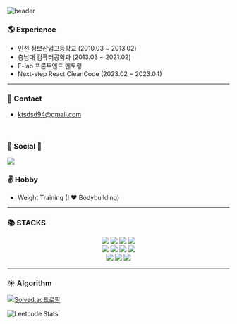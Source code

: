 ![header](https://capsule-render.vercel.app/api?type=soft&color=auto&height=80&section=header&text=JunYoung&fontSize=50)


### :earth_americas: Experience
- 인천 정보산업고등학교 (2010.03 ~ 2013.02)
- 충남대 컴퓨터공학과 (2013.03 ~ 2021.02)
- F-lab 프론트엔드 멘토링
- Next-step React CleanCode (2023.02 ~ 2023.04)

***
### :e-mail: Contact
- ktsdsd94@gmail.com
<br>

<h3><b>💌 Social 💌 </b></h3>
<a href="https://www.instagram.com/diary_raven"><img src="https://img.shields.io/badge/Instagram-%23E4405F.svg?style=for-the-badge&logo=Instagram&logoColor=white&link=https://www.instagram.com/raven9_"/></a>


### :v: Hobby
- Weight Training (I ❤️ Bodybuilding)

* * *

<h3>📚 STACKS</h3>
<div align=center>
<img src="https://img.shields.io/badge/JavaScript-F7DF1E?style=for-the-badge&logo=JavaScript&logoColor=white">
<img src="https://img.shields.io/badge/TypeScript-3178C6?style=for-the-badge&logo=TypeScript&logoColor=white">
<img src="https://img.shields.io/badge/React-61DAFB?style=for-the-badge&logo=React&logoColor=white">
<img src="https://img.shields.io/badge/Next.js-000000?style=for-the-badge&logo=Next.js&logoColor=white">
<br>

<img src="https://img.shields.io/badge/node.js-339933?style=for-the-badge&logo=Node.js&logoColor=white">
<img src="https://img.shields.io/badge/mongoDB-47A248?style=for-the-badge&logo=MongoDB&logoColor=white">
<img src="https://img.shields.io/badge/express-000000?style=for-the-badge&logo=express&logoColor=white">
<img src="https://img.shields.io/badge/Redux-764ABC?style=for-the-badge&logo=Redux&logoColor=white">
<br>
<img src="https://img.shields.io/badge/testinglibrary-E33332?style=for-the-badge&logo=testinglibrary&logoColor=white">
<img src="https://img.shields.io/badge/Jest-C21325?style=for-the-badge&logo=Jest&logoColor=white">
<img src="https://img.shields.io/badge/Storybook-FF4785?style=for-the-badge&logo=StoryBook&logoColor=white">
</div>

* * *
###  :sunny: Algorithm 
[![Solved.ac프로필](http://mazassumnida.wtf/api/v2/generate_badge?boj=jessenorris94)](https://solved.ac/jessenorris94)


![Leetcode Stats](https://leetcard.jacoblin.cool/JunYoungJS)
